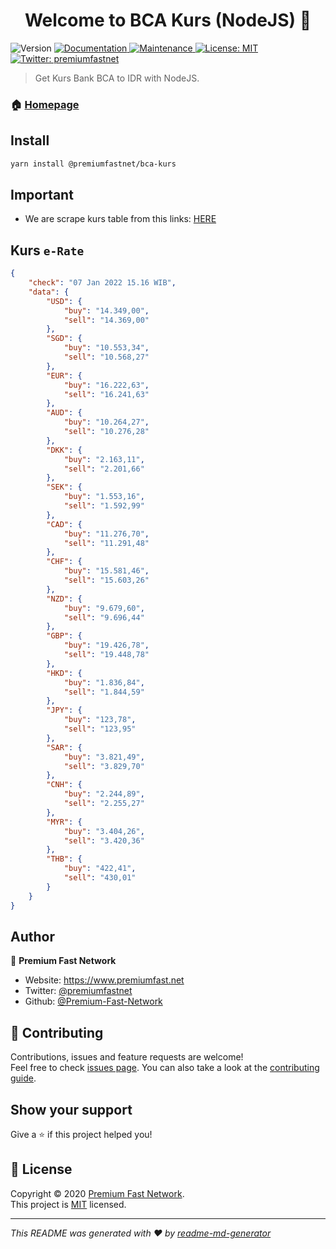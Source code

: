 <h1 align="center">Welcome to BCA Kurs (NodeJS) 👋</h1>
<p>
  <img alt="Version" src="https://img.shields.io/badge/version-1.0.0-blue.svg?cacheSeconds=2592000" />
  <a href="https://github.com/Premium-Fast-Network/node-bca-kurs#readme" target="_blank">
    <img alt="Documentation" src="https://img.shields.io/badge/documentation-yes-brightgreen.svg" />
  </a>
  <a href="https://github.com/Premium-Fast-Network/node-bca-kurs/graphs/commit-activity" target="_blank">
    <img alt="Maintenance" src="https://img.shields.io/badge/Maintained%3F-yes-green.svg" />
  </a>
  <a href="https://github.com/Premium-Fast-Network/node-bca-kurs/blob/master/LICENSE" target="_blank">
    <img alt="License: MIT" src="https://img.shields.io/github/license/Premium-Fast-Network/BCA Kurs (NodeJS)" />
  </a>
  <a href="https://twitter.com/premiumfastnet" target="_blank">
    <img alt="Twitter: premiumfastnet" src="https://img.shields.io/twitter/follow/premiumfastnet.svg?style=social" />
  </a>
</p>

> Get Kurs Bank BCA to IDR with NodeJS.

### 🏠 [Homepage](https://github.com/Premium-Fast-Network/node-bca-kurs#readme)

## Install

```sh
yarn install @premiumfastnet/bca-kurs
```

## Important
- We are scrape kurs table from this links: [HERE](https://www.bca.co.id/id/Individu/Sarana/Kurs-dan-Suku-Bunga/Kurs-dan-Kalkulator)

## Kurs `e-Rate`
```json
{
    "check": "07 Jan 2022 15.16 WIB",
    "data": {
        "USD": {
            "buy": "14.349,00",
            "sell": "14.369,00"
        },
        "SGD": {
            "buy": "10.553,34",
            "sell": "10.568,27"
        },
        "EUR": {
            "buy": "16.222,63",
            "sell": "16.241,63"
        },
        "AUD": {
            "buy": "10.264,27",
            "sell": "10.276,28"
        },
        "DKK": {
            "buy": "2.163,11",
            "sell": "2.201,66"
        },
        "SEK": {
            "buy": "1.553,16",
            "sell": "1.592,99"
        },
        "CAD": {
            "buy": "11.276,70",
            "sell": "11.291,48"
        },
        "CHF": {
            "buy": "15.581,46",
            "sell": "15.603,26"
        },
        "NZD": {
            "buy": "9.679,60",
            "sell": "9.696,44"
        },
        "GBP": {
            "buy": "19.426,78",
            "sell": "19.448,78"
        },
        "HKD": {
            "buy": "1.836,84",
            "sell": "1.844,59"
        },
        "JPY": {
            "buy": "123,78",
            "sell": "123,95"
        },
        "SAR": {
            "buy": "3.821,49",
            "sell": "3.829,70"
        },
        "CNH": {
            "buy": "2.244,89",
            "sell": "2.255,27"
        },
        "MYR": {
            "buy": "3.404,26",
            "sell": "3.420,36"
        },
        "THB": {
            "buy": "422,41",
            "sell": "430,01"
        }
    }
}
```

## Author

👤 **Premium Fast Network**

* Website: https://www.premiumfast.net
* Twitter: [@premiumfastnet](https://twitter.com/premiumfastnet)
* Github: [@Premium-Fast-Network](https://github.com/Premium-Fast-Network)

## 🤝 Contributing

Contributions, issues and feature requests are welcome!<br />Feel free to check [issues page](https://github.com/Premium-Fast-Network/node-bca-kurs/issues). You can also take a look at the [contributing guide](https://github.com/Premium-Fast-Network/node-bca-kurs/blob/master/CONTRIBUTING.md).

## Show your support

Give a ⭐️ if this project helped you!

## 📝 License

Copyright © 2020 [Premium Fast Network](https://github.com/Premium-Fast-Network).<br />
This project is [MIT](https://github.com/Premium-Fast-Network/node-bca-kurs/blob/master/LICENSE) licensed.

***
_This README was generated with ❤️ by [readme-md-generator](https://github.com/kefranabg/readme-md-generator)_
